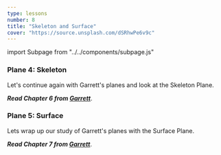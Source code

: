 ```yaml
---
type: lessons
number: 8
title: "Skeleton and Surface"
cover: "https://source.unsplash.com/dSRhwPe6v9c"
---
```

import Subpage from "../../components/subpage.js"

<Subpage slug="skeleton">

### Plane 4: Skeleton

Let's continue again with Garrett's planes and look at the Skeleton Plane.

***Read Chapter 6 from [Garrett][garrett]***.

</Subpage>
<Subpage slug="surface">

### Plane 5: Surface

Lets wrap up our study of Garrett's planes with the Surface Plane.

***Read Chapter 7 from [Garrett][garrett]***.

</Subpage>

[garrett]: http://0-proquest.safaribooksonline.com.library.cedarville.edu/book/web-design-and-development/9780321688651
